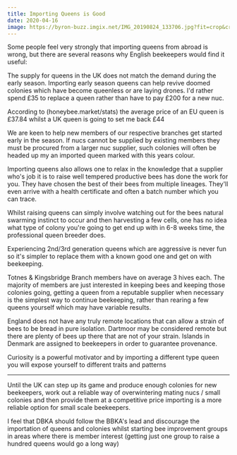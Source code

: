 ```yaml
---
title: Importing Queens is Good
date: 2020-04-16
image: https://byron-buzz.imgix.net/IMG_20190824_133706.jpg?fit=crop&crop=focalpoint&fp-x=.625&fp-y=.5&fp-z=1.8&max-h=250&max-w=500
--- 
```


Some people feel very strongly that importing queens from abroad is wrong, but 
there are several reasons why English beekeepers would find it useful:

The supply for queens in the UK does not match the demand during the early 
season. Importing early season queens can help revive doomed colonies which have
become queenless or are laying drones. I'd rather spend £35 to replace a queen
rather than have to pay £200 for a new nuc.

According to (honeybee.market/stats) the average price of an EU queen is £37.84
whilst a UK queen is going to set me back £44

We are keen to help new members of our respective branches get started early in
the season. If nucs cannot be supplied by existing members they must be procured
from a larger nuc supplier, such colonies will often be headed up my an imported
queen marked with this years colour. 

Importing queens also allows one to relax in the knowledge that a supplier who's
job it is to raise well tempered productive bees has done the work for you. They 
have chosen the best of their bees from multiple lineages. They'll even arrive 
with a health certificate and often a batch number which you can trace.

Whilst raising queens can simply involve watching out for the bees natural 
swarming instinct to occur and then harvesting a few cells, one has no idea what 
type of colony you're going to get end up with in 6-8 weeks time, the 
professional queen breeder does. 

Experiencing 2nd/3rd generation queens which are aggressive is never fun so it's
simpler to replace them with a known good one and get on with beekeeping.

Totnes & Kingsbridge Branch members have on average 3 hives each. The majority 
of members are just interested in keeping bees and keeping those colonies going,
getting a queen from a reputable supplier when necessary is the simplest way to
continue beekeeping, rather than rearing a few queens yourself which may have
variable results.

England does not have any truly remote locations that can allow a strain of
bees to be bread in pure isolation. Dartmoor may be considered remote but there
are plenty of bees up there that are not of your strain. Islands in Denmark are
assigned to beekeepers in order to guarantee provenance.

Curiosity is a powerful motivator and by importing a different type queen you 
will expose yourself to different traits and patterns

---

Until the UK can step up its game and produce enough colonies for new 
beekeepers, work out a reliable way of overwintering mating nucs / small 
colonies and then provide them at a competitive price importing is a more 
reliable option for small scale beekeepers.

I feel that DBKA should follow the BBKA's lead and discourage the importation of 
queens and colonies whilst starting bee improvement groups in areas where there
is member interest (getting just one group to raise a hundred queens would go
a long way)

<!-- 
> lack of provenance as the industry
> there is no quality / grading system in place at a governmental level
> imported queens batch number - can look up queen number

in234 - august 18 
-->